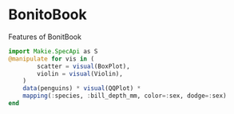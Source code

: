 # BonitoBook

Features of BonitBook

```julia
import Makie.SpecApi as S
@manipulate for vis in (
        scatter = visual(BoxPlot),
        violin = visual(Violin),
    )
    data(penguins) * visual(QQPlot) *
    mapping(:species, :bill_depth_mm, color=:sex, dodge=:sex)
end
```
